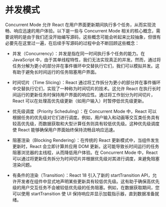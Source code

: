 # 并发模式
Concurrent Mode 允许 React 在用户界面更新期间执行多个任务，从而实现流畅、响应迅速的用户体验。以下是一些与 Concurrent Mode 相关的核心概念，需要说明的是由于我们还没开始编写源码，这些概念可能会听起来比较抽象，但很有必要先在这里过一遍，在后续手写源码的过程中会不断回顾这些概念：

- 并发（Concurrency）：并发是指在同一时间执行多个任务的能力。在 JavaScript 中，由于其单线程特性，我们无法实现真正的并发。然而，通过将任务分解为更小的部分并在事件循环中交替执行它们，我们可以模拟并发。这有助于避免长时间运行的任务阻塞用户界面。

- 时间切片（Time Slicing）：React 通过将工作拆分为更小的部分并在事件循环中交替执行它们，实现了一种称为时间切片的技术。这允许 React 在执行长时间运行的更新任务时保持用户界面的响应性。通过将工作划分为时间切片，React 可以在处理高优先级更新（如用户输入）时暂停低优先级更新。

- 优先级调度（Priority Scheduling）：在 Concurrent Mode 中，React 可以根据任务的优先级对它们进行调度。例如，用户输入和动画等交互类任务具有较高优先级，而数据获取和大型计算任务则具有较低优先级。这种优先级调度使 React 能够确保用户界面始终保持流畅且响应迅速。

- 阻塞渲染（Blocking Rendering）：在传统的 React 更新模式中，当组件发生更新时，React 会立即计算并应用 DOM 更新。这可能导致长时间运行的任务阻塞浏览器的主线程，从而降低用户体验。在 Concurrent Mode 中，React 可以通过将更新任务拆分为时间切片并根据优先级对其进行调度，来避免阻塞渲染问题。

- 有条件的渲染（Transition）：React 18 引入了新的 startTransition API，允许开发者在组件中显式地声明某些更新具有较低优先级。这有助于确保高优先级的用户交互任务不会被较低优先级的任务阻塞。例如，在数据获取期间，您可以使用 startTransition 使 UI 保持响应并显示加载指示器，直到数据准备就绪。
